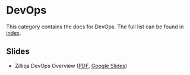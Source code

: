 # DevOps

This category contains the docs for DevOps. The full list can be found in [index](index.md).

## Slides

- Zilliqa DevOps Overview ([PDF](slides/zilliqa-devops.pdf), [Google Slides](https://docs.google.com/presentation/d/1swxmCAvZd6epXswp9fSRLcVNABSMq9ZSmFJD3CUH3NQ/edit?usp=sharing))